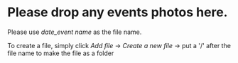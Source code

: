 # Please drop any events photos here.
Please use *date_event name* as the file name.

To create a file, simply click *Add file* -> *Create a new file* -> put a '/' after the file name to make the file as a folder
